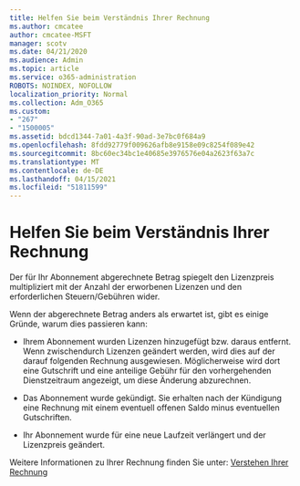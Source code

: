 ```yaml
---
title: Helfen Sie beim Verständnis Ihrer Rechnung
ms.author: cmcatee
author: cmcatee-MSFT
manager: scotv
ms.date: 04/21/2020
ms.audience: Admin
ms.topic: article
ms.service: o365-administration
ROBOTS: NOINDEX, NOFOLLOW
localization_priority: Normal
ms.collection: Adm_O365
ms.custom:
- "267"
- "1500005"
ms.assetid: bdcd1344-7a01-4a3f-90ad-3e7bc0f684a9
ms.openlocfilehash: 8fdd92779f009626afb8e9158e09c8254f089e42
ms.sourcegitcommit: 8bc60ec34bc1e40685e3976576e04a2623f63a7c
ms.translationtype: MT
ms.contentlocale: de-DE
ms.lasthandoff: 04/15/2021
ms.locfileid: "51811599"
---
```

# <a name="help-understanding-your-bill"></a>Helfen Sie beim Verständnis Ihrer Rechnung

Der für Ihr Abonnement abgerechnete Betrag spiegelt den Lizenzpreis multipliziert mit der Anzahl der erworbenen Lizenzen und den erforderlichen Steuern/Gebühren wider.
  
Wenn der abgerechnete Betrag anders als erwartet ist, gibt es einige Gründe, warum dies passieren kann:
  
- Ihrem Abonnement wurden Lizenzen hinzugefügt bzw. daraus entfernt. Wenn zwischendurch Lizenzen geändert werden, wird dies auf der darauf folgenden Rechnung ausgewiesen. Möglicherweise wird dort eine Gutschrift und eine anteilige Gebühr für den vorhergehenden Dienstzeitraum angezeigt, um diese Änderung abzurechnen.

- Das Abonnement wurde gekündigt. Sie erhalten nach der Kündigung eine Rechnung mit einem eventuell offenen Saldo minus eventuellen Gutschriften.

- Ihr Abonnement wurde für eine neue Laufzeit verlängert und der Lizenzpreis geändert.

Weitere Informationen zu Ihrer Rechnung finden Sie unter: [Verstehen Ihrer Rechnung](https://docs.microsoft.com/microsoft-365/commerce/billing-and-payments/understand-your-invoice2)